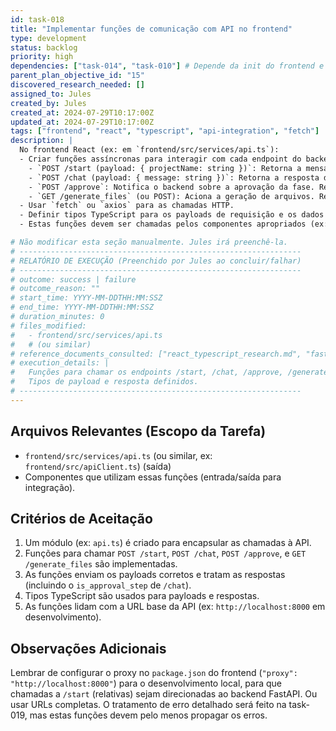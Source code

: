 ```yaml
---
id: task-018
title: "Implementar funções de comunicação com API no frontend"
type: development
status: backlog
priority: high
dependencies: ["task-014", "task-010"] # Depende da init do frontend e da API backend definida
parent_plan_objective_id: "15"
discovered_research_needed: []
assigned_to: Jules
created_by: Jules
created_at: 2024-07-29T10:17:00Z
updated_at: 2024-07-29T10:17:00Z
tags: ["frontend", "react", "typescript", "api-integration", "fetch"]
description: |
  No frontend React (ex: em `frontend/src/services/api.ts`):
  - Criar funções assíncronas para interagir com cada endpoint do backend:
    - `POST /start (payload: { projectName: string })`: Retorna a mensagem inicial e estado.
    - `POST /chat (payload: { message: string })`: Retorna a resposta da IA e `is_approval_step`.
    - `POST /approve`: Notifica o backend sobre a aprovação da fase. Retorna a mensagem da nova fase.
    - `GET /generate_files` (ou POST): Aciona a geração de arquivos. Retorna status.
  - Usar `fetch` ou `axios` para as chamadas HTTP.
  - Definir tipos TypeScript para os payloads de requisição e os dados de resposta esperados de cada endpoint.
  - Estas funções devem ser chamadas pelos componentes apropriados (ex: `ProjectNameInput.tsx` chama a API de `/start`, `ChatInterface.tsx` chama `/chat` e `/approve`).

# Não modificar esta seção manualmente. Jules irá preenchê-la.
# ---------------------------------------------------------------
# RELATÓRIO DE EXECUÇÃO (Preenchido por Jules ao concluir/falhar)
# ---------------------------------------------------------------
# outcome: success | failure
# outcome_reason: ""
# start_time: YYYY-MM-DDTHH:MM:SSZ
# end_time: YYYY-MM-DDTHH:MM:SSZ
# duration_minutes: 0
# files_modified:
#   - frontend/src/services/api.ts
#   # (ou similar)
# reference_documents_consulted: ["react_typescript_research.md", "fastapi_research.md"]
# execution_details: |
#   Funções para chamar os endpoints /start, /chat, /approve, /generate_files implementadas em frontend/src/services/api.ts.
#   Tipos de payload e resposta definidos.
# ---------------------------------------------------------------
---
```


## Arquivos Relevantes (Escopo da Tarefa)
* `frontend/src/services/api.ts` (ou similar, ex: `frontend/src/apiClient.ts`) (saída)
* Componentes que utilizam essas funções (entrada/saída para integração).

## Critérios de Aceitação
1. Um módulo (ex: `api.ts`) é criado para encapsular as chamadas à API.
2. Funções para chamar `POST /start`, `POST /chat`, `POST /approve`, e `GET /generate_files` são implementadas.
3. As funções enviam os payloads corretos e tratam as respostas (incluindo o `is_approval_step` de `/chat`).
4. Tipos TypeScript são usados para payloads e respostas.
5. As funções lidam com a URL base da API (ex: `http://localhost:8000` em desenvolvimento).

## Observações Adicionais
Lembrar de configurar o proxy no `package.json` do frontend (`"proxy": "http://localhost:8000"`) para o desenvolvimento local, para que chamadas a `/start` (relativas) sejam direcionadas ao backend FastAPI. Ou usar URLs completas.
O tratamento de erro detalhado será feito na task-019, mas estas funções devem pelo menos propagar os erros.
